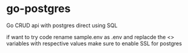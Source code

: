 # go-postgres

Go CRUD api with postgres direct using SQL

if want to try code rename sample.env as .env and replacde the <> variables with respective values
make sure to enable SSL for postgres
